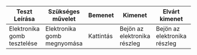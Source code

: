 | Teszt Leírása                                              | Szükséges művelet                         | Bemenet                       | Kimenet                                          | Elvárt kimenet                                         | Teszt eredménye |
|------------------------------------------------------------|-------------------------------------------|-------------------------------|--------------------------------------------------|--------------------------------------------------------|-----------------|
| Elektronika gomb tesztelése      			 			 	 | Elektronika gomb megnyomása				 | Kattintás 				 	 | Bejön az elektronika részleg				    	| Bejön az elektronika részleg						 	 | Átment          |
